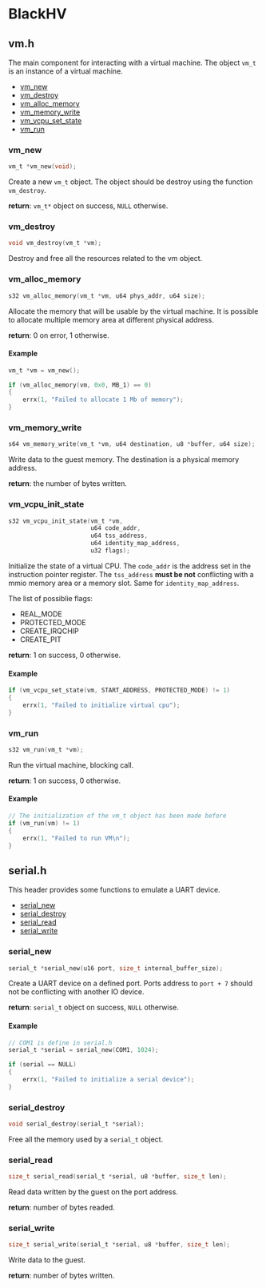 # BlackHV

## vm.h

The main component for interacting with a virtual machine. The object `vm_t` is an instance of a virtual machine.

- [vm_new](#vm_new)
- [vm_destroy](#vm_destroy)
- [vm_alloc_memory](#vm_alloc_memory)
- [vm_memory_write](#vm_memory_write)
- [vm_vcpu_set_state](#vm_vcpu_set_state)
- [vm_run](#vm_run)

### vm_new

```c
vm_t *vm_new(void);
```

Create a new `vm_t` object. The object should be destroy using the function `vm_destroy`.

**return**: `vm_t*` object on success, `NULL` otherwise.

### vm_destroy

```c
void vm_destroy(vm_t *vm);
```

Destroy and free all the resources related to the vm object.

### vm_alloc_memory

```c
s32 vm_alloc_memory(vm_t *vm, u64 phys_addr, u64 size);
```

Allocate the memory that will be usable by the virtual machine. It is possible to allocate multiple memory area at different physical address.

**return**: 0 on error, 1 otherwise.

#### Example

```c
vm_t *vm = vm_new();

if (vm_alloc_memory(vm, 0x0, MB_1) == 0)
{
    errx(1, "Failed to allocate 1 Mb of memory");
}
```

### vm_memory_write

```c
s64 vm_memory_write(vm_t *vm, u64 destination, u8 *buffer, u64 size);
```

Write data to the guest memory. The destination is a physical memory address.

**return**: the number of bytes written.

### vm_vcpu_init_state

```c
s32 vm_vcpu_init_state(vm_t *vm,
                       u64 code_addr,
                       u64 tss_address,
                       u64 identity_map_address,
                       u32 flags);
```

Initialize the state of a virtual CPU. The `code_addr` is the address set in the instruction pointer register. The `tss_address` **must be not** conflicting with a mmio memory area or a memory slot. Same for `identity_map_address`.

The list of possiblie flags:
- REAL_MODE
- PROTECTED_MODE
- CREATE_IRQCHIP
- CREATE_PIT

**return**: 1 on success, 0 otherwise.

#### Example

```c
if (vm_vcpu_set_state(vm, START_ADDRESS, PROTECTED_MODE) != 1)
{
    errx(1, "Failed to initialize virtual cpu");
}
```

### vm_run

```c
s32 vm_run(vm_t *vm);
```

Run the virtual machine, blocking call.

**return**: 1 on success, 0 otherwise.

#### Example

```c
// The initialization of the vm_t object has been made before
if (vm_run(vm) != 1)
{
    errx(1, "Failed to run VM\n");
}
```

## serial.h

This header provides some functions to emulate a UART device.

- [serial_new](#serial_new)
- [serial_destroy](#serial_destroy)
- [serial_read](#serial_read)
- [serial_write](#serial_write)

### serial_new

```c
serial_t *serial_new(u16 port, size_t internal_buffer_size);
```

Create a UART device on a defined port. Ports address to `port + 7` should not be conflicting with another IO device.

**return**: `serial_t` object on success, `NULL` otherwise.

#### Example

```c
// COM1 is define in serial.h
serial_t *serial = serial_new(COM1, 1024);

if (serial == NULL)
{
    errx(1, "Failed to initialize a serial device");
}
```

### serial_destroy

```c
void serial_destroy(serial_t *serial);
```

Free all the memory used by a `serial_t` object.

### serial_read

```c
size_t serial_read(serial_t *serial, u8 *buffer, size_t len);
```

Read data written by the guest on the port address.

**return**: number of bytes readed.

### serial_write

```c
size_t serial_write(serial_t *serial, u8 *buffer, size_t len);
```

Write data to the guest.

**return**: number of bytes written.